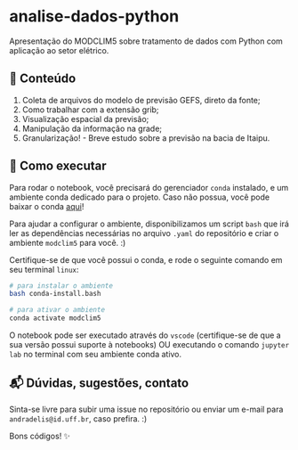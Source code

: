 # analise-dados-python

Apresentação do MODCLIM5 sobre tratamento de dados com Python com aplicação ao setor elétrico.

## :scroll: Conteúdo

1. Coleta de arquivos do modelo de previsão GEFS, direto da fonte;
2. Como trabalhar com a extensão grib;
3. Visualização espacial da previsão;
4. Manipulação da informação na grade;
5. Granularização! - Breve estudo sobre a previsão na bacia de Itaipu.

## :rocket: Como executar

Para rodar o notebook, você precisará do gerenciador `conda` instalado, e um ambiente conda dedicado para o projeto. Caso não possua, você pode baixar o conda [aqui](https://docs.conda.io/en/latest/)! 

Para ajudar a configurar o ambiente, disponibilizamos um script `bash` que irá ler as dependências necessárias no arquivo `.yaml` do repositório e criar o ambiente `modclim5` para você. :)

Certifique-se de que você possui o conda, e rode o seguinte comando em seu terminal `linux`:

```bash
# para instalar o ambiente
bash conda-install.bash

# para ativar o ambiente
conda activate modclim5
```

O notebook pode ser executado através do `vscode` (certifique-se de que a sua versão possui suporte à notebooks) OU executando o comando `jupyter lab` no terminal com seu ambiente conda ativo.

## :mailbox_with_mail: Dúvidas, sugestões, contato

Sinta-se livre para subir uma issue no repositório ou enviar um e-mail para `andradelis@id.uff.br`, caso prefira. :)


Bons códigos! :sparkles:  